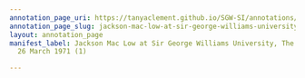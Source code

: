 ```yaml
---
annotation_page_uri: https://tanyaclement.github.io/SGW-SI/annotations/jackson-mac-low-at-sir-george-williams-university-the-poetry-series-26-march-1971-1--canvas-1-unknown-speaker.json
annotation_page_slug: jackson-mac-low-at-sir-george-williams-university-the-poetry-series-26-march-1971-1--canvas-1-unknown-speaker
layout: annotation_page
manifest_label: Jackson Mac Low at Sir George Williams University, The Poetry Series,
  26 March 1971 (1)

---
```

